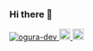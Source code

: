 ### Hi there 👋

<p align="left">
  <a href="https://github.com/ogura-dev/ogura-dev/">
    <img src="https://komarev.com/ghpvc/?username=ogura-dev" alt="ogura-dev" />
  </a>
  <a href="https://github.com/ogura-dev">
    <img height="20" src="https://img.shields.io/github/followers/ogura-dev?label=follow&logo=github&style=flat" />
  </a>
  <a href="http://twitter.com/ogura_dev">
    <img height="20" src="https://img.shields.io/twitter/follow/ogura_dev?label=Twitter&logo=twitter&style=flat" />
  </a>
</p>